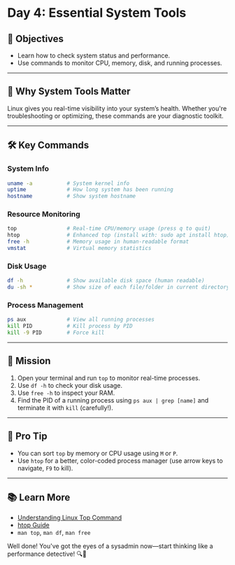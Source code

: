 # Day 4: Essential System Tools 

## 🚩 Objectives
- Learn how to check system status and performance.
- Use commands to monitor CPU, memory, disk, and running processes.

---

## 🧠 Why System Tools Matter
Linux gives you real-time visibility into your system’s health. Whether you're troubleshooting or optimizing, these commands are your diagnostic toolkit.

---

## 🛠️ Key Commands

### System Info
```bash
uname -a           # System kernel info
uptime             # How long system has been running
hostname           # Show system hostname
```

### Resource Monitoring
```bash
top                # Real-time CPU/memory usage (press q to quit)
htop               # Enhanced top (install with: sudo apt install htop)
free -h            # Memory usage in human-readable format
vmstat             # Virtual memory statistics
```

### Disk Usage
```bash
df -h              # Show available disk space (human readable)
du -sh *           # Show size of each file/folder in current directory
```

### Process Management
```bash
ps aux             # View all running processes
kill PID           # Kill process by PID
kill -9 PID        # Force kill
```

---

## 🎯 Mission
1. Open your terminal and run `top` to monitor real-time processes.
2. Use `df -h` to check your disk usage.
3. Use `free -h` to inspect your RAM.
4. Find the PID of a running process using `ps aux | grep [name]` and terminate it with `kill` (carefully!).

---

## 🧠 Pro Tip
- You can sort `top` by memory or CPU usage using `M` or `P`.
- Use `htop` for a better, color-coded process manager (use arrow keys to navigate, `F9` to kill).

---

## 📚 Learn More
- [Understanding Linux Top Command](https://www.howtogeek.com/668986/how-to-use-the-top-command-to-show-running-processes-on-linux/)
- [htop Guide](https://www.tecmint.com/install-htop-linux-process-monitoring-tool/)
- `man top`, `man df`, `man free`

Well done! You've got the eyes of a sysadmin now—start thinking like a performance detective! 🔍🐧
